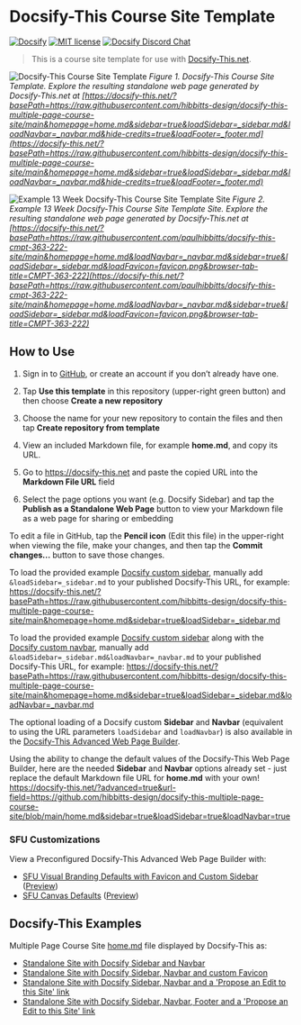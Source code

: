 # Docsify-This Course Site Template

[![Docsify](https://img.shields.io/npm/v/docsify?label=docsify)](https://docsify.js.org/)
[![MIT license](https://img.shields.io/badge/License-MIT-blue.svg)](https://github.com/hibbitts-design/docsify-open-course-starter-kit/blob/main/LICENSE)
<a href="https://discord.gg/zT8eS8ZG">
    <img src="https://img.shields.io/badge/chat-on%20discord-7289DA.svg" alt="Docsify Discord Chat" />
</a>

> This is a course site template for use with [Docsify-This.net](https://docsify-this.net/#/).

![ Docsify-This Course Site Template](screenshot.png)
_Figure 1. Docsify-This Course Site Template. Explore the resulting standalone web page generated by Docsify-This.net at [https://docsify-this.net/?basePath=https://raw.githubusercontent.com/hibbitts-design/docsify-this-multiple-page-course-site/main&homepage=home.md&sidebar=true&loadSidebar=_sidebar.md&loadNavbar=_navbar.md&hide-credits=true&loadFooter=_footer.md](https://docsify-this.net/?basePath=https://raw.githubusercontent.com/hibbitts-design/docsify-this-multiple-page-course-site/main&homepage=home.md&sidebar=true&loadSidebar=_sidebar.md&loadNavbar=_navbar.md&hide-credits=true&loadFooter=_footer.md)_

![ Example 13 Week Docsify-This Course Site Template Site](screenshot-2.png)
_Figure 2. Example 13 Week Docsify-This Course Site Template Site. Explore the resulting standalone web page generated by Docsify-This.net at [https://docsify-this.net/?basePath=https://raw.githubusercontent.com/paulhibbitts/docsify-this-cmpt-363-222-site/main&homepage=home.md&loadNavbar=_navbar.md&sidebar=true&loadSidebar=_sidebar.md&loadFavicon=favicon.png&browser-tab-title=CMPT-363-222](https://docsify-this.net/?basePath=https://raw.githubusercontent.com/paulhibbitts/docsify-this-cmpt-363-222-site/main&homepage=home.md&loadNavbar=_navbar.md&sidebar=true&loadSidebar=_sidebar.md&loadFavicon=favicon.png&browser-tab-title=CMPT-363-222)_

How to Use
---

1. Sign in to [GitHub](https://github.com), or create an account if you don’t already have one.

2. Tap **Use this template** in this repository (upper-right green button) and then choose **Create a new repository**

3. Choose the name for your new repository to contain the files and then tap **Create repository from template**

4. View an included Markdown file, for example **home.md**, and copy its URL.

5. Go to https://docsify-this.net and paste the copied URL into the **Markdown File URL** field

6. Select the page options you want (e.g. Docsify Sidebar) and tap the **Publish as a Standalone Web Page** button to view your Markdown file as a web page for sharing or embedding

To edit a file in GitHub, tap the **Pencil icon** (Edit this file) in the upper-right when viewing the file, make your changes, and then tap the **Commit changes...** button to save those changes.  

To load the provided example [Docsify custom sidebar](https://docsify.js.org/#/more-pages?id=sidebar), manually add `&loadSidebar=_sidebar.md` to your published Docsify-This URL, for example:
https://docsify-this.net/?basePath=https://raw.githubusercontent.com/hibbitts-design/docsify-this-multiple-page-course-site/main&homepage=home.md&sidebar=true&loadSidebar=_sidebar.md

To load the provided example [Docsify custom sidebar](https://docsify.js.org/#/more-pages?id=sidebar) along with the [Docsify custom navbar](https://docsify.js.org/#/custom-navbar?id=custom-navbar), manually add `&loadSidebar=_sidebar.md&loadNavbar=_navbar.md` to your published Docsify-This URL, for example:
https://docsify-this.net/?basePath=https://raw.githubusercontent.com/hibbitts-design/docsify-this-multiple-page-course-site/main&homepage=home.md&sidebar=true&loadSidebar=_sidebar.md&loadNavbar=_navbar.md

The optional loading of a Docsify custom **Sidebar** and **Navbar** (equivalent to using the URL parameters `loadSidebar` and `loadNavbar`) is also available in the [Docsify-This Advanced Web Page Builder](https://docsify-this.net/?advanced=true).  

Using the ability to change the default values of the Docsify-This Web Page Builder, here are the needed **Sidebar** and **Navbar** options already set - just replace the default Markdown file URL for **home.md** with your own! https://docsify-this.net/?advanced=true&url-field=https://github.com/hibbitts-design/docsify-this-multiple-page-course-site/blob/main/home.md&sidebar=true&loadSidebar=true&loadNavbar=true


### SFU Customizations

View a Preconfigured Docsify-This Advanced Web Page Builder with:  
* [SFU Visual Branding Defaults with Favicon and Custom Sidebar](https://docsify-this.net/?advanced=true&url-field=https://github.com/hibbitts-design/docsify-this-multiple-page-course-site-sfu/blob/main/home.md&sidebar=true&browser-tab-title=CPT-363&link-color=cc0633&loadFavicon=favicon.png&loadSidebar=_sidebar.md&loadNavbar=_navbar.md&search=true) ([Preview](https://docsify-this.net/?basePath=https://raw.githubusercontent.com/hibbitts-design/docsify-this-multiple-page-course-site-sfu/main&homepage=home.md&sidebar=true&browser-tab-title=CPT-363&link-color=cc0633&loadFavicon=favicon.png&loadSidebar=_sidebar.md&loadNavbar=_navbar.md&search=true))
* [SFU Canvas Defaults](https://docsify-this.net/?advanced=true&url-field=https://github.com/hibbitts-design/docsify-this-multiple-page-course-site-sfu/blob/main/home.md&font-family=Lato%20Extended,Lato,Helvetica%20Neue,Helvetica,Arial,sans-serif&font-size=1&line-height=1.5&hide-credits=true) ([Preview](https://docsify-this.net/?basePath=https://raw.githubusercontent.com/hibbitts-design/docsify-this-multiple-page-course-site-sfu/main&homepage=home.md&font-family=Lato%20Extended,Lato,Helvetica%20Neue,Helvetica,Arial,sans-serif&font-size=1&line-height=1.5&hide-credits=true))

Docsify-This Examples
---

Multiple Page Course Site [home.md](https://github.com/hibbitts-design/docsify-this-multiple-page-course-site/blob/main/home.md) file displayed by Docsify-This as: 
* [Standalone Site with Docsify Sidebar and Navbar](https://docsify-this.net/?basePath=https://raw.githubusercontent.com/hibbitts-design/docsify-this-multiple-page-course-site/main&homepage=home.md&sidebar=true&loadSidebar=_sidebar.md&loadNavbar=_navbar.md&hide-credits=true&browser-tab-title=CPT-363 "Docsify-This Multiple Page Course Site - Standalone Site with Docsify Sidebar and Navbar")  
* [Standalone Site with Docsify Sidebar, Navbar and custom Favicon](https://docsify-this.net/?basePath=https://raw.githubusercontent.com/hibbitts-design/docsify-this-multiple-page-course-site/main&homepage=home.md&sidebar=true&loadSidebar=_sidebar.md&loadNavbar=_navbar.md&loadFavicon=favicon.png&hide-credits=true&browser-tab-title=CPT-363 "Docsify-This Multiple Page Course Site - Standalone Site with Docsify Sidebar, Navbar and custom Favicon")  
* [Standalone Site with Docsify Sidebar, Navbar and a 'Propose an Edit to this Site' link](https://docsify-this.net/?basePath=https://raw.githubusercontent.com/hibbitts-design/docsify-this-multiple-page-course-site/main&homepage=home.md&edit-link=https://github.com/hibbitts-design/docsify-this-multiple-page-course-site/blob/main&edit-link-text=Propose%20an%20Edit%20to%20this%20Site&sidebar=true&loadSidebar=_sidebar.md&loadNavbar=_navbar.md&hide-credits=true&browser-tab-title=CPT-363 "Docsify-This Multiple Page Course Site - Standalone Site with Docsify Sidebar, Navbar and a 'Propose an Edit to this Site' link")
* [Standalone Site with Docsify Sidebar, Navbar, Footer and a 'Propose an Edit to this Site' link](https://docsify-this.net/?basePath=https://raw.githubusercontent.com/hibbitts-design/docsify-this-multiple-page-course-site/main&homepage=home.md&edit-link=https://github.com/hibbitts-design/docsify-this-multiple-page-course-site/blob/main&edit-link-text=Propose%20an%20Edit%20to%20this%20Site&sidebar=true&loadSidebar=_sidebar.md&loadNavbar=_navbar.md&hide-credits=true&loadFooter=_footer.md&browser-tab-title=CPT-363 "Docsify-This Multiple Page Course Site - Standalone Site with Docsify Sidebar, Navbar, Footer and a 'Propose an Edit to this Site' link")
